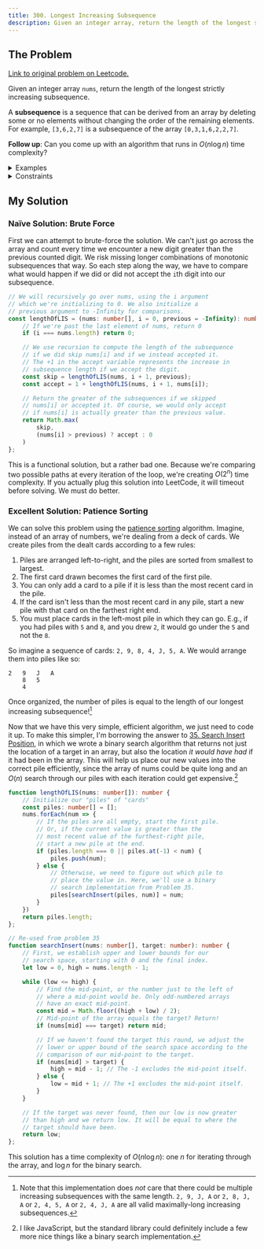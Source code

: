 ```yaml
---
title: 300. Longest Increasing Subsequence
description: Given an integer array, return the length of the longest strictly increasing subsequence.
---
```


## The Problem

[Link to original problem on Leetcode.](https://leetcode.com/problems/longest-increasing-subsequence/)

Given an integer array `nums`, return the length of the longest strictly increasing subsequence.

A **subsequence** is a sequence that can be derived from an array by deleting some or no elements without changing the order of the remaining elements. For example, `[3,6,2,7]` is a subsequence of the array `[0,3,1,6,2,2,7]`.

**Follow up**: Can you come up with an algorithm that runs in $O(n \log n)$ time complexity?

<details>
<summary>Examples</summary>

Example 1:

```
Input: nums = [10,9,2,5,3,7,101,18]
Output: 4
Explanation: The longest increasing subsequence is [2,3,7,101], therefore the length is 4.
```

Example 2:

```
Input: nums = [0,1,0,3,2,3]
Output: 4
```

Example 3:

```
Input: nums = [7,7,7,7,7,7,7]
Output: 1
```
</details>

<details>
<summary>Constraints</summary>


- 1 ≤ `nums.length` ≤ 2500
- -10<sup>4</sup> ≤ `nums[i]` ≤ 10<sup>4</sup>
</details>

## My Solution

### Naïve Solution: Brute Force

First we can attempt to brute-force the solution. We can't just go across the array and count every time we encounter a new digit greater than the previous counted digit. We risk missing longer combinations of monotonic subsequences that way. So each step along the way, we have to compare what would happen if we did or did not accept the `i`th digit into our subsequence.

```typescript
// We will recursively go over nums, using the i argument
// which we're initializing to 0. We also initialize a
// previous argument to -Infinity for comparisons.
const lengthOfLIS = (nums: number[], i = 0, previous = -Infinity): number => {
    // If we're past the last element of nums, return 0
    if (i === nums.length) return 0;

    // We use recursion to compute the length of the subsequence
    // if we did skip nums[i] and if we instead accepted it.
    // The +1 in the accept variable represents the increase in
    // subsequence length if we accept the digit.
    const skip = lengthOfLIS(nums, i + 1, previous);
    const accept = 1 + lengthOfLIS(nums, i + 1, nums[i]);

    // Return the greater of the subsequences if we skipped
    // nums[i] or accepted it. Of course, we would only accept
    // if nums[i] is actually greater than the previous value.
    return Math.max(
        skip,
        (nums[i] > previous) ? accept : 0
    )
};
```

This is a functional solution, but a rather bad one. Because we're comparing two possible paths at every iteration of the loop, we're creating $O(2^{n})$ time complexity. If you actually plug this solution into LeetCode, it will timeout before solving. We must do better.

### Excellent Solution: Patience Sorting

We can solve this problem using the [patience sorting](https://www.cs.princeton.edu/courses/archive/spring13/cos423/lectures/LongestIncreasingSubsequence.pdf) algorithm. Imagine, instead of an array of numbers, we're dealing from a deck of cards. We create piles from the dealt cards according to a few rules:

1. Piles are arranged left-to-right, and the piles are sorted from smallest to largest.
2. The first card drawn becomes the first card of the first pile.
3. You can only add a card to a pile if it is less than the most recent card in the pile.
4. If the card isn't less than the most recent card in any pile, start a new pile with that card on the farthest right end.
5. You must place cards in the left-most pile in which they can go. E.g., if you had piles with `5` and `8`, and you drew `2`, it would go under the `5` and not the `8`.

So imagine a sequence of cards: `2, 9, 8, 4, J, 5, A`. We would arrange them into piles like so:

```
2	9	J	A
	8	5
	4
```

Once organized, the number of piles is equal to the length of our longest increasing subsequence![^1]

Now that we have this very simple, efficient algorithm, we just need to code it up. To make this simpler, I'm borrowing the answer to [35. Search Insert Position](/coding-questions/leetcode-035-search-insert-position/), in which we wrote a binary search algorithm that returns not just the location of a target in an array, but also the location _it would have had_ if it had been in the array. This will help us place our new values into the correct pile efficiently, since the array of nums could be quite long and an $O(n)$ search through our piles with each iteration could get expensive.[^2]

```typescript
function lengthOfLIS(nums: number[]): number {
	// Initialize our "piles" of "cards"
	const piles: number[] = [];
	nums.forEach(num => {
		// If the piles are all empty, start the first pile.
		// Or, if the current value is greater than the
		// most recent value of the furthest-right pile,
		// start a new pile at the end.
		if (piles.length === 0 || piles.at(-1) < num) {
			piles.push(num);
		} else {
			// Otherwise, we need to figure out which pile to
			// place the value in. Here, we'll use a binary
			// search implementation from Problem 35.
			piles[searchInsert(piles, num)] = num;
		}
	})
	return piles.length;
};

// Re-used from problem 35
function searchInsert(nums: number[], target: number): number {
	// First, we establish upper and lower bounds for our
	// search space, starting with 0 and the final index.
	let low = 0, high = nums.length - 1;

	while (low <= high) {
		// Find the mid-point, or the number just to the left of
		// where a mid-point would be. Only odd-numbered arrays
		// have an exact mid-point.
		const mid = Math.floor((high + low) / 2);
		// Mid-point of the array equals the target? Return!
		if (nums[mid] === target) return mid;

		// If we haven't found the target this round, we adjust the
		// lower or upper bound of the search space according to the
		// comparison of our mid-point to the target.
		if (nums[mid] > target) {
			high = mid - 1; // The -1 excludes the mid-point itself.
		} else {
			low = mid + 1; // The +1 excludes the mid-point itself.
		}
	}

	// If the target was never found, then our low is now greater
	// than high and we return low. It will be equal to where the
	// target should have been.
	return low;
};
```

This solution has a time complexity of $O(n \log n)$: one $n$ for iterating through the array, and $\log n$ for the binary search.

[^1]: Note that this implementation does _not_ care that there could be multiple increasing subsequences with the same length. `2, 9, J, A` or `2, 8, J, A` or `2, 4, 5, A` or `2, 4, J, A` are all valid maximally-long increasing subsequences.
[^2]: I like JavaScript, but the standard library could definitely include a few more nice things like a binary search implementation.